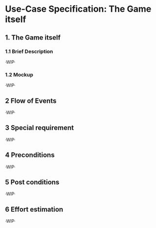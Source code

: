 # Use-Case Specification: The Game itself

## 1. The Game itself

### 1.1 Brief Description

·WIP·

### 1.2 Mockup

·WIP·

## 2 Flow of Events

·WIP·

## 3 Special requirement

·WIP·

## 4 Preconditions

·WIP·

## 5 Post conditions  

·WIP·

## 6 Effort estimation 

·WIP·
